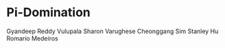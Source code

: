 # Pi-Domination
Gyandeep Reddy Vulupala
Sharon Varughese
Cheonggang Sim
Stanley Hu
Romario Medeiros
